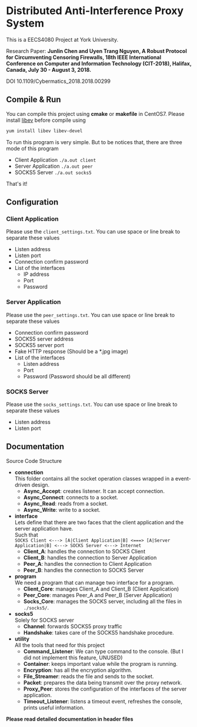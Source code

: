 # Distributed Anti-Interference Proxy System

This is a EECS4080 Project at York University. 

Research Paper: **Junlin Chen and Uyen Trang Nguyen, A Robust Protocol for Circumventing Censoring Firewalls, 18th IEEE International Conference on Computer and Information Technology (CIT-2018), Halifax, Canada, July 30 - August 3, 2018.**

DOI 10.1109/Cybermatics_2018.2018.00299


## Compile & Run

You can compile this project using **cmake** or **makefile** in CentOS7. Please install [libev](https://github.com/enki/libev) before compile using 
```sh
yum install libev libev-devel
```
To run this program is very simple. But to be notices that, there are three mode of this program
- Client Application ``./a.out client``
- Server Application ``./a.out peer``
- SOCKS5 Server ``./a.out socks5``

That's it!

## Configuration

### Client Application
Please use the ``client_settings.txt``. You can use space or line break to separate these values

- Listen address
- Listen port
- Connection confirm password
- List of the interfaces
    - IP address
    - Port
    - Password


### Server Application
Please use the ``peer_settings.txt``. You can use space or line break to separate these values

- Connection confirm password
- SOCKS5 server address
- SOCKS5 server port
- Fake HTTP response (Should be a *.jpg image)
- List of the interfaces
    - Listen address
    - Port
    - Password (Password should be all different)
   
### SOCKS Server
Please use the ``socks_settings.txt``. You can use space or line break to separate these values

- Listen address
- Listen port


## Documentation

Source Code Structure

- **connection** <br />
This folder contains all the socket operation classes wrapped in a event-driven design.
    - **Async_Accept**: creates listener. It can accept connection.
    - **Async_Connect**: connects to a socket.
    - **Async_Read**: reads from a socket.
    - **Async_Write**: write to a socket.
- **interface** <br />
Lets define that there are two faces that the client application and the server application have. <br />
Such that <br />
``SOCKS Client <---> [A|Client Application|B] <===> [A|Server Application|B] <---> SOCKS Server <---> Internet``
    - **Client_A**: handles the connection to SOCKS Client
    - **Client_B**: handles the connection to Server Application
    - **Peer_A**: handles the connection to Client Application
    - **Peer_B**: handles the connection to SOCKS Server
- **program** <br />
We need a program that can manage two interface for a program. <br />
    - **Client_Core**: manages Client_A and Client_B (Client Application)
    - **Peer_Core**: manages Peer_A and Peer_B (Server Application)
    - **Socks_Core**: manages the SOCKS server, including all the files in ``./socks5/``.
- **socks5** <br />
Solely for SOCKS server <br />
    - **Channel**: forwards SOCKS5 proxy traffic
    - **Handshake**: takes care of the SOCKS5 handshake procedure.
- **utility** <br />
All the tools that need for this project<br />
    - **Command_Listener**: We can type command to the console. (But I did not implement this feature, UNUSED)
    - **Container**: keeps important value while the program is running.
    - **Encryption**: has all the encryption algorithm.
    - **File_Streamer**: reads the file and sends to the socket.
    - **Packet**: prepares the data being transmit over the proxy network.
    - **Proxy_Peer**: stores the configuration of the interfaces of the server application.
    - **Timeout_Listener**: listens a timeout event, refreshes the console, prints useful information.
    
    
    
    
    
    


**Please read detailed documentation in header files**
